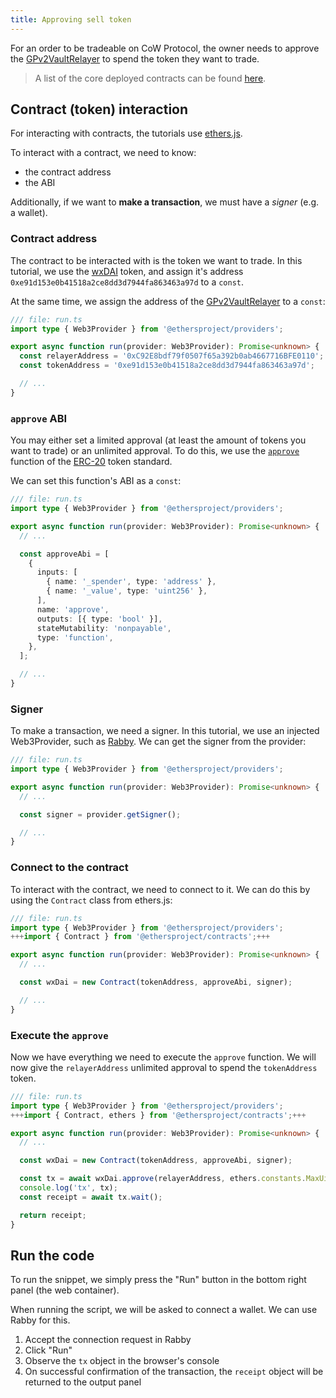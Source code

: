 ```yaml
---
title: Approving sell token
---
```


For an order to be tradeable on CoW Protocol, the owner needs to approve the [GPv2VaultRelayer](https://docs.cow.fi/cow-protocol/reference/contracts/core/vault-relayer) to spend the token they want to trade.

> A list of the core deployed contracts can be found [here](https://docs.cow.fi/cow-protocol/reference/contracts/core).

## Contract (token) interaction

For interacting with contracts, the tutorials use [ethers.js](https://docs.ethers.io/v5/).

To interact with a contract, we need to know:

- the contract address
- the ABI

Additionally, if we want to **make a transaction**, we must have a _signer_ (e.g. a wallet).

### Contract address

The contract to be interacted with is the token we want to trade. In this tutorial, we use the [wxDAI](https://gnosisscan.io/token/0xe91d153e0b41518a2ce8dd3d7944fa863463a97d) token, and assign it's address `0xe91d153e0b41518a2ce8dd3d7944fa863463a97d` to a `const`.

At the same time, we assign the address of the [GPv2VaultRelayer](https://docs.cow.fi/cow-protocol/reference/contracts/core/vault-relayer) to a `const`:

```typescript
/// file: run.ts
import type { Web3Provider } from '@ethersproject/providers';

export async function run(provider: Web3Provider): Promise<unknown> {
  const relayerAddress = '0xC92E8bdf79f0507f65a392b0ab4667716BFE0110';
  const tokenAddress = '0xe91d153e0b41518a2ce8dd3d7944fa863463a97d';

  // ...
}
```

### `approve` ABI

You may either set a limited approval (at least the amount of tokens you want to trade) or an unlimited approval. To do this, we use the [`approve`](https://eips.ethereum.org/EIPS/eip-20#approve) function of the [ERC-20](https://eips.ethereum.org/EIPS/eip-20) token standard.

We can set this function's ABI as a `const`:

```typescript
/// file: run.ts
import type { Web3Provider } from '@ethersproject/providers';

export async function run(provider: Web3Provider): Promise<unknown> {
  // ...

  const approveAbi = [
    {
      inputs: [
        { name: '_spender', type: 'address' },
        { name: '_value', type: 'uint256' },
      ],
      name: 'approve',
      outputs: [{ type: 'bool' }],
      stateMutability: 'nonpayable',
      type: 'function',
    },
  ];

  // ...
}
```

### Signer

To make a transaction, we need a signer. In this tutorial, we use an injected Web3Provider, such as [Rabby](https://rabby.io). We can get the signer from the provider:

```typescript
/// file: run.ts
import type { Web3Provider } from '@ethersproject/providers';

export async function run(provider: Web3Provider): Promise<unknown> {
  // ...

  const signer = provider.getSigner();

  // ...
}
```

### Connect to the contract

To interact with the contract, we need to connect to it. We can do this by using the `Contract` class from ethers.js:

```typescript
/// file: run.ts
import type { Web3Provider } from '@ethersproject/providers';
+++import { Contract } from '@ethersproject/contracts';+++

export async function run(provider: Web3Provider): Promise<unknown> {
  // ...

  const wxDai = new Contract(tokenAddress, approveAbi, signer);

  // ...
}
```

### Execute the `approve`

Now we have everything we need to execute the `approve` function. We will now give the `relayerAddress` unlimited approval to spend the `tokenAddress` token.

```typescript
/// file: run.ts
import type { Web3Provider } from '@ethersproject/providers';
+++import { Contract, ethers } from '@ethersproject/contracts';+++

export async function run(provider: Web3Provider): Promise<unknown> {
  // ...

  const wxDai = new Contract(tokenAddress, approveAbi, signer);

  const tx = await wxDai.approve(relayerAddress, ethers.constants.MaxUint256);
  console.log('tx', tx);
  const receipt = await tx.wait();

  return receipt;
}
```

## Run the code

To run the snippet, we simply press the "Run" button in the bottom right panel (the web container).

When running the script, we will be asked to connect a wallet. We can use Rabby for this.

1. Accept the connection request in Rabby
2. Click "Run"
3. Observe the `tx` object in the browser's console
4. On successful confirmation of the transaction, the `receipt` object will be returned to the output panel
